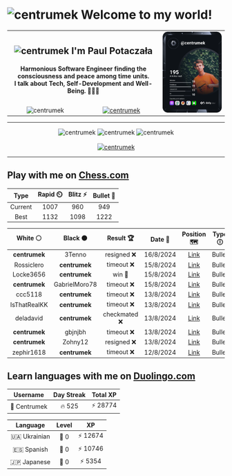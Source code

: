 <h1>
  <img
    src="https://emojis.slackmojis.com/emojis/images/1531849430/4246/blob-sunglasses.gif"
    width="30"
    alt="centrumek"
  />
  Welcome to my world!
</h1>

<table>
  <tbody>
    <tr>
      <td align="center" width="70%" colspan="2">
        <h2>
          <img
            src="https://raw.githubusercontent.com/MartinHeinz/MartinHeinz/master/wave.gif"
            width="30px"
            alt="centrumek"
          />
          I'm Paul Potaczała
        </h2>
        <h4>
          Harmonious Software Engineer finding the consciousness and peace among time units.
          <br/>
          I talk about Tech, Self-Development and Well-Being. 🌿🧘🚀
        </h4>
      </td>
      <td width="30%" rowspan="2">
        <a href="https://app.daily.dev/centrumek">
          <img
            src="./devcard.svg"
            alt="centrumek"
          />
        </a>
      </td>
    </tr>
    <tr align="center">
      <td>
        <img
          src="https://komarev.com/ghpvc/?username=centrumek&label=visitors&color=0e75b6&style=flat"
          alt="centrumek"
        >
      </td>
      <td>
        <a href="https://stackoverflow.com/users/14496012/centrumek">
          <img
            src="https://stackoverflow.com/users/flair/14496012.png?theme=dark"
            alt="centrumek"
          >
        </a>
      </td>
    </tr>
  </tbody>
</table>

---
<div align="center">
  <img 
    src="https://github-readme-stats.vercel.app/api?username=centrumek&show_icons=true&count_private=true&theme=dark&hide_border=true&hide=issues,contribs&bg_color=00000000"
    alt="centrumek"
  />
  <img
    src="https://github-readme-stats.vercel.app/api/top-langs/?username=centrumek&layout=compact&hide_border=true&theme=dark&bg_color=00000000&langs_count=6&exclude_repo=air-statistic-app"
    alt="centrumek"
  />
  <img 
    src="https://github-readme-streak-stats.herokuapp.com?user=centrumek&theme=dark&hide_border=true&background=FFFFFF00"
    alt="centrumek"
  />
  <br/>
  <br/>
  <a href="https://www.buymeacoffee.com/centrumek">
    <img
      src="https://cdn.buymeacoffee.com/buttons/v2/default-orange.png"
      height="50"
      width="210"
      alt="centrumek"
    />
  </a>
</div>

---

## Play with me on [Chess.com](https://www.chess.com/member/centrumek)

<div align="center">
<!--START_SECTION:chessStats-->
<!-- Automatically generated with https://github.com/Balastrong/chess-stats-action -->

| Type | Rapid ⏲️ | Blitz ⚡ | Bullet 🔫 |
|:---:|:---:|:---:|:---:|
| Current | 1007 | 960 | 949 |
| Best | 1132 | 1098 | 1222 |

| White ⚪ | Black ⚫ | Result 🏆 | Date 📅 | Position 🗺️ | Type 🕕 |
|:---:|:---:|:---:|:---:|:---:|:---:|
| **centrumek** | 3Tenno | resigned ❌ | 16/8/2024 | <a href="http://www.ee.unb.ca/cgi-bin/tervo/fen.pl?select=1rb2rk1/p4ppp/2p2n2/4p3/Pq2P3/1NNp4/1K4PP/5B1R w - -">Link</a> | Bullet |
| Rossiclero | **centrumek** | timeout ❌ | 15/8/2024 | <a href="http://www.ee.unb.ca/cgi-bin/tervo/fen.pl?select=8/6k1/6p1/3p2K1/2bP1P2/2R4P/8/8 b - f3">Link</a> | Bullet |
| Locke3656 | **centrumek** | win 🥇 | 15/8/2024 | <a href="http://www.ee.unb.ca/cgi-bin/tervo/fen.pl?select=r3kb1r/p4p1p/1p2P1p1/2qP4/4p1b1/2Q5/PP5P/RNB2RK1 w kq -">Link</a> | Bullet |
| **centrumek** | GabrielMoro78 | timeout ❌ | 15/8/2024 | <a href="http://www.ee.unb.ca/cgi-bin/tervo/fen.pl?select=8/ppb4k/2p3pP/2Pp4/PP4K1/4rp2/8/8 w - -">Link</a> | Bullet |
| ccc5118 | **centrumek** | timeout ❌ | 13/8/2024 | <a href="http://www.ee.unb.ca/cgi-bin/tervo/fen.pl?select=r2r4/8/pk1qp3/1p2N1Q1/2pB4/2P2B1P/5PP1/R4RK1 b - -">Link</a> | Bullet |
| IsThatRealKK | **centrumek** | timeout ❌ | 13/8/2024 | <a href="http://www.ee.unb.ca/cgi-bin/tervo/fen.pl?select=8/8/1pk3K1/3p4/3Q4/8/PPP2PP1/8 b - -">Link</a> | Bullet |
| deladavid | **centrumek** | checkmated ❌ | 13/8/2024 | <a href="http://www.ee.unb.ca/cgi-bin/tervo/fen.pl?select=3rk1r1/p4Q2/8/6N1/6pP/1P2P1P1/P1q2PB1/4R1K1 b - -">Link</a> | Bullet |
| **centrumek** | gbjnjbh | timeout ❌ | 13/8/2024 | <a href="http://www.ee.unb.ca/cgi-bin/tervo/fen.pl?select=2r3k1/2b3pp/2Pn1p2/2K5/3P2P1/3B4/8/8 w - -">Link</a> | Bullet |
| **centrumek** | Zohny12 | resigned ❌ | 13/8/2024 | <a href="http://www.ee.unb.ca/cgi-bin/tervo/fen.pl?select=8/1b4r1/4k3/8/3K4/8/7p/8 w - -">Link</a> | Bullet |
| zephir1618 | **centrumek** | timeout ❌ | 12/8/2024 | <a href="http://www.ee.unb.ca/cgi-bin/tervo/fen.pl?select=4r3/2k3p1/2p3p1/2Q5/8/4R3/PP3PPP/6K1 b - -">Link</a> | Bullet |

<!--END_SECTION:chessStats-->
</div>

## Learn languages with me on [Duolingo.com](https://www.duolingo.com/profile/Centrumek)

<div align="center">
<!--START_SECTION:duolingoStats-->
<!-- Automatically generated with https://github.com/centrumek/duolingo-readme-stats-->

| Username | Day Streak | Total XP |
|:---:|:---:|:---:|
| 👤 Centrumek | 🔥 525 | ⚡ 28774 |

| Language | Level | XP |
|:---:|:---:|:---:|
| 🇺🇦 Ukrainian | 👑 0 | ⚡ 12674 |
| 🇪🇸 Spanish | 👑 0 | ⚡ 10746 |
| 🇯🇵 Japanese | 👑 0 | ⚡ 5354 |

<!--END_SECTION:duolingoStats-->
</div>
<!--
**centrumek/centrumek** is a ✨ _special_ ✨ repository because its `README.md` (this file) appears on your GitHub profile.

Here are some ideas to get you started:

- 🔭 I’m currently working on ...
- 🌱 I’m currently learning ...
- 👯 I’m looking to collaborate on ...
- 🤔 I’m looking for help with ...
- 💬 Ask me about ...
- 📫 How to reach me: ...
- 😄 Pronouns: ...
- ⚡ Fun fact: ...
-->

